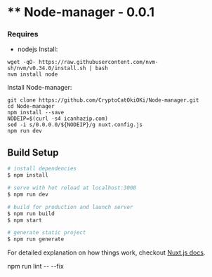 ** Node-manager - 0.0.1
======================

### Requires
* nodejs
Install:
```
wget -qO- https://raw.githubusercontent.com/nvm-sh/nvm/v0.34.0/install.sh | bash
nvm install node
```

Install Node-manager: 
```
git clone https://github.com/CryptoCatOkiOKi/Node-manager.git
cd Node-manager
npm install --save
NODEIP=$(curl -s4 icanhazip.com)
sed -i s/0.0.0.0/${NODEIP}/g nuxt.config.js
npm run dev
```



## Build Setup

``` bash
# install dependencies
$ npm install

# serve with hot reload at localhost:3000
$ npm run dev

# build for production and launch server
$ npm run build
$ npm start

# generate static project
$ npm run generate
```

For detailed explanation on how things work, checkout [Nuxt.js docs](https://nuxtjs.org).

npm run lint -- --fix